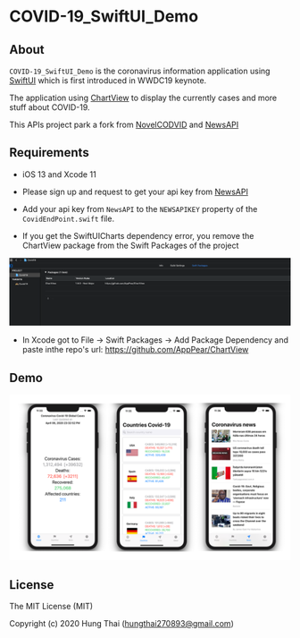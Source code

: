 # COVID-19_SwiftUI_Demo

## About

`COVID-19_SwiftUI_Demo` is the coronavirus information application using [SwiftUI](https://developer.apple.com/xcode/swiftui) which is first introduced in WWDC19 keynote. 

The application using [ChartView](https://github.com/AppPear/ChartView) to display the currently cases and more stuff about COVID-19.

This APIs project park a fork from [NovelCODVID](https://github.com/NovelCOVID/API) and [NewsAPI](https://newsapi.org/)

## Requirements
* iOS 13 and Xcode 11
* Please sign up and request to get your api key from [NewsAPI](https://newsapi.org/)
* Add your api key from `NewsAPI` to the `NEWSAPIKEY` property of the `CovidEndPoint.swift` file.

* If you get the SwiftUICharts dependency error, you remove the  ChartView package from the Swift Packages of the project

![screenshot](https://github.com/Joker462/COVID-19_SwiftUI_Demo/blob/master/error.png)

* In Xcode got to File -> Swift Packages -> Add Package Dependency and paste inthe repo's url: https://github.com/AppPear/ChartView

## Demo

![screenshots](https://github.com/Joker462/COVID-19_SwiftUI_Demo/blob/master/example.png)

## License

The MIT License (MIT)

Copyright (c) 2020 Hung Thai (hungthai270893@gmail.com)
